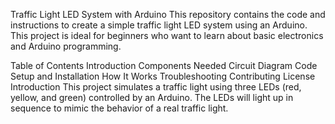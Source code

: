 Traffic Light LED System with Arduino
This repository contains the code and instructions to create a simple traffic light LED system using an Arduino. This project is ideal for beginners who want to learn about basic electronics and Arduino programming.

Table of Contents
Introduction
Components Needed
Circuit Diagram
Code
Setup and Installation
How It Works
Troubleshooting
Contributing
License
Introduction
This project simulates a traffic light using three LEDs (red, yellow, and green) controlled by an Arduino. The LEDs will light up in sequence to mimic the behavior of a real traffic light.
